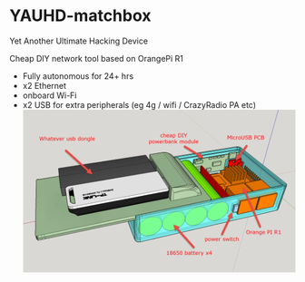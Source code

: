 # YAUHD-matchbox

Yet Another Ultimate Hacking Device 

Cheap DIY network tool based on OrangePi R1

* Fully autonomous for 24+ hrs
* x2 Ethernet
* onboard Wi-Fi
* x2 USB for extra peripherals (eg 4g / wifi / CrazyRadio PA etc)
![pic](https://raw.githubusercontent.com/J-Run/YAUHD-matchbox/master/images/preview.png)

